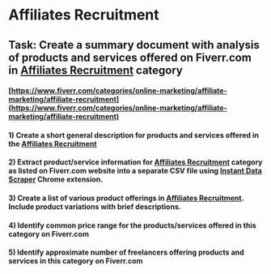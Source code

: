# Affiliates Recruitment
## Task: Create a summary document with analysis of products and services offered on Fiverr.com in [Affiliates Recruitment](https://www.fiverr.com/categories/online-marketing/affiliate-marketing/affiliate-recruitment) category
#### [https://www.fiverr.com/categories/online-marketing/affiliate-marketing/affiliate-recruitment](https://www.fiverr.com/categories/online-marketing/affiliate-marketing/affiliate-recruitment)
#### 1) Create a short general description for products and services offered in the [Affiliates Recruitment](https://www.fiverr.com/categories/online-marketing/affiliate-marketing/affiliate-recruitment)
#### 2) Extract product/service information for [Affiliates Recruitment](https://www.fiverr.com/categories/online-marketing/affiliate-marketing/affiliate-recruitment) category as listed on Fiverr.com website into a separate CSV file using [Instant Data Scraper](https://chrome.google.com/webstore/detail/instant-data-scraper/ofaokhiedipichpaobibbnahnkdoiiah) Chrome extension.
#### 3) Create a list of various product offerings in [Affiliates Recruitment](https://www.fiverr.com/categories/online-marketing/affiliate-marketing/affiliate-recruitment). Include product variations with brief descriptions.
#### 4) Identify common price range for the products/services offered in this category on Fiverr.com
#### 5) Identify approximate number of freelancers offering products and services in this category on Fiverr.com
